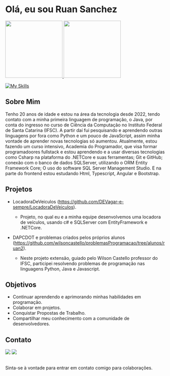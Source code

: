 # Olá, eu sou Ruan Sanchez

<div>
<a href="https://github.com/MAONEZZE">
<img height="180em" src="https://github-readme-stats.vercel.app/api?username=maonezze&show_icons=true&theme=dracula&include_all_comits=true&count_private=true"/>
<img height="180em" src="https://github-readme-stats.vercel.app/api/top-langs/?username=maonezze&layout-compact&langs_count=16&theme=dracula"/>
</div>

[![My Skills](https://skillicons.dev/icons?i=js,html,css,ts,java,python,cs,dotnet)](https://skillicons.dev)

## Sobre Mim
Tenho 20 anos de idade e estou na área da tecnologia desde 2022, tendo contato com a minha primeira linguagem de programação,  o Java, por conta do ingresso no curso de Ciência da Computação no Instituto Federal de Santa Catarina (IFSC). A partir daí fui pesquisando e aprendendo outras linguagens por fora como Python e um pouco de JavaScript, assim minha vontade de aprender novas tecnologias só aumentou. Atualmente, estou fazendo um curso intensivo, Academia do Programador, que visa formar programadoores fullstack e estou aprendendo e a usar diversas tecnologias como Csharp na plataforma do .NETCore e suas ferramentas; Git e GitHub; conexão com o banco de dados SQLServer, utilizando o ORM Entity Framework Core; O uso do software SQL Server Management Studio. E na parte do frontend estou estudando Html, Typescript, Angular e Bootstrap.

## Projetos

- LocadoraDeVeiculos (https://github.com/DEVagar-e-sempre/LocadoraDeVeiculos).
  - Projeto, no qual eu e a minha equipe desenvolvemos uma locadora de veículos, usando c# e SQLServer com EntityFramework e .NETCore.
    
- DAPCDOT e problemas criados pelos próprios alunos (https://github.com/wilsoncastello/problemasProgramacao/tree/alunos/ruan2).
  - Neste projeto extensão, guiado pelo Wilson Castello professor do IFSC, participei resolvendo problemas de programação nas linguagens Python, Java e Javascript.

## Objetivos

- Continuar aprendendo e aprimorando minhas habilidades em programação.
- Colaborar em projetos.
- Conquistar Propostas de Trabalho.
- Compartilhar meu conhecimento com a comunidade de desenvolvedores.

## Contato

<div> 
  <a href = "mailto:ruansanchezskt@gmail.com"><img src="https://img.shields.io/badge/-Gmail-%23333?style=for-the-badge&logo=gmail&logoColor=white" target="_blank"></a>
  <a href="https://www.linkedin.com/in/ruan-sanchez-85b376207/" target="_blank"><img src="https://img.shields.io/badge/-LinkedIn-%230077B5?style=for-the-badge&logo=linkedin&logoColor=white" target="_blank"></a> 
</div><br>

Sinta-se à vontade para entrar em contato comigo para colaborações.

